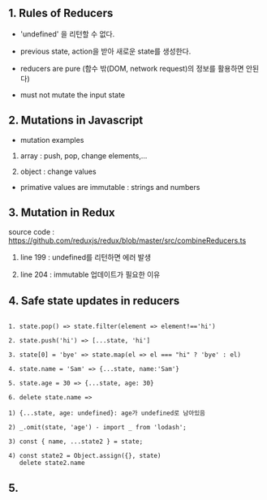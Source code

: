## 1. Rules of Reducers

- 'undefined' 을 리턴할 수 없다.

- previous state, action을 받아 새로운 state를 생성한다.

- reducers are pure (함수 밖(DOM, network request)의 정보를 활용하면 안된다)

- must not mutate the input state

## 2. Mutations in Javascript

- mutation examples

1. array : push, pop, change elements,...

2. object : change values

- primative values are immutable : strings and numbers

## 3. Mutation in Redux

source code : https://github.com/reduxjs/redux/blob/master/src/combineReducers.ts

1. line 199 : undefined를 리턴하면 에러 발생

2. line 204 : immutable 업데이트가 필요한 이유

## 4. Safe state updates in reducers

```

1. state.pop() => state.filter(element => element!=='hi')

2. state.push('hi') => [...state, 'hi']

3. state[0] = 'bye' => state.map(el => el === "hi" ? 'bye' : el)

4. state.name = 'Sam' => {...state, name:'Sam'}

5. state.age = 30 => {...state, age: 30}

6. delete state.name =>

1) {...state, age: undefined}: age가 undefined로 남아있음

2) _.omit(state, 'age') - import _ from 'lodash';

3) const { name, ...state2 } = state;

4) const state2 = Object.assign({}, state)
   delete state2.name

```

## 5.
